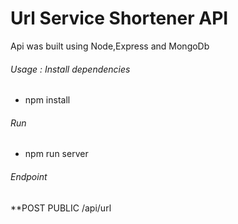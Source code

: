 # Url Service Shortener API

Api was built using Node,Express and MongoDb

###### Usage : Install dependencies

- npm install

###### Run

- npm run server

###### Endpoint

\*\*POST PUBLIC /api/url
